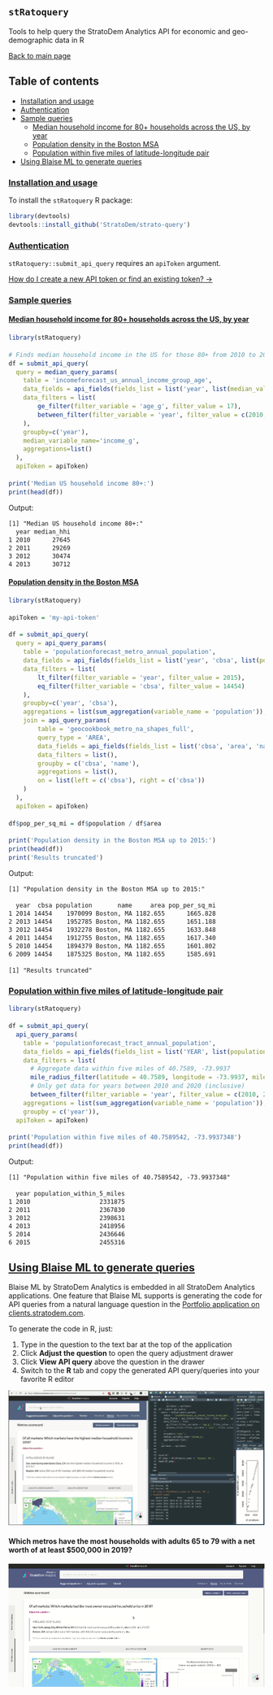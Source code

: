 ## `stRatoquery`
Tools to help query the StratoDem Analytics API for economic and geo-demographic data in R

[Back to main page](/)

## Table of contents
- [Installation and usage](#installation-and-usage)
- [Authentication](#authentication)
- [Sample queries](#sample-queries)
  - [Median household income for 80+ households across the US, by year](#median-household-income-for-80-households-across-the-us-by-year)
  - [Population density in the Boston MSA](#population-density-in-the-boston-msa)
  - [Population within five miles of latitude-longitude pair](#population-within-five-miles-of-latitude-longitude-pair)
- [Using Blaise ML to generate queries](#using-blaise-ml-to-generate-queries)

### [Installation and usage](#installation-and-usage)

To install the `stRatoquery` R package:
```R
library(devtools)
devtools::install_github('StratoDem/strato-query')
```

### [Authentication](#authentication)
`stRatoquery::submit_api_query` requires an `apiToken` argument.

[How do I create a new API token or find an existing token? &rarr;](https://academy.stratodem.com/article/82-creating-and-managing-api-tokens)

### [Sample queries](#sample-queries)

#### [Median household income for 80+ households across the US, by year](#median-household-income-for-80-households-across-the-us-by-year)
```R
library(stRatoquery)

# Finds median household income in the US for those 80+ from 2010 to 2013
df = submit_api_query(
  query = median_query_params(
    table = 'incomeforecast_us_annual_income_group_age',
    data_fields = api_fields(fields_list = list('year', list(median_value = 'median_hhi'))),
    data_filters = list(
        ge_filter(filter_variable = 'age_g', filter_value = 17),
        between_filter(filter_variable = 'year', filter_value = c(2010, 2013))
    ),
    groupby=c('year'),
    median_variable_name='income_g',
    aggregations=list()
  ),
  apiToken = apiToken)

print('Median US household income 80+:')
print(head(df))
```

Output:
```
[1] "Median US household income 80+:"
  year median_hhi
1 2010      27645
2 2011      29269
3 2012      30474
4 2013      30712
```

#### [Population density in the Boston MSA](#population-density-in-the-boston-msa)
```R
library(stRatoquery)

apiToken = 'my-api-token'

df = submit_api_query(
  query = api_query_params(
    table = 'populationforecast_metro_annual_population',
    data_fields = api_fields(fields_list = list('year', 'cbsa', list(population = 'population'))),
    data_filters = list(
        lt_filter(filter_variable = 'year', filter_value = 2015),
        eq_filter(filter_variable = 'cbsa', filter_value = 14454)
    ),
    groupby=c('year', 'cbsa'),
    aggregations = list(sum_aggregation(variable_name = 'population')),
    join = api_query_params(
        table = 'geocookbook_metro_na_shapes_full',
        query_type = 'AREA',
        data_fields = api_fields(fields_list = list('cbsa', 'area', 'name')),
        data_filters = list(),
        groupby = c('cbsa', 'name'),
        aggregations = list(),
        on = list(left = c('cbsa'), right = c('cbsa'))
    )
  ),
  apiToken = apiToken)

df$pop_per_sq_mi = df$population / df$area

print('Population density in the Boston MSA up to 2015:')
print(head(df))
print('Results truncated')
```

Output:
```
[1] "Population density in the Boston MSA up to 2015:"

  year  cbsa population       name     area pop_per_sq_mi
1 2014 14454    1970099 Boston, MA 1182.655      1665.828
2 2013 14454    1952785 Boston, MA 1182.655      1651.188
3 2012 14454    1932278 Boston, MA 1182.655      1633.848
4 2011 14454    1912755 Boston, MA 1182.655      1617.340
5 2010 14454    1894379 Boston, MA 1182.655      1601.802
6 2009 14454    1875325 Boston, MA 1182.655      1585.691

[1] "Results truncated"
```

### [Population within five miles of latitude-longitude pair](#population-within-five-miles-of-latitude-longitude-pair)
```R
library(stRatoquery)

df = submit_api_query(
  api_query_params(
    table = 'populationforecast_tract_annual_population',
    data_fields = api_fields(fields_list = list('YEAR', list(population = 'population_within_5_miles'))),
    data_filters = list(
      # Aggregate data within five miles of 40.7589, -73.9937
      mile_radius_filter(latitude = 40.7589, longitude = -73.9937, miles = 5),
      # Only get data for years between 2010 and 2020 (inclusive)
      between_filter(filter_variable = 'year', filter_value = c(2010, 2020))),
    aggregations = list(sum_aggregation(variable_name = 'population')),
    groupby = c('year')),
  apiToken = apiToken)

print('Population within five miles of 40.7589542, -73.9937348')
print(head(df))
```

Output:
```
[1] "Population within five miles of 40.7589542, -73.9937348"

  year population_within_5_miles
1 2010                   2331875
2 2011                   2367830
3 2012                   2398631
4 2013                   2418956
5 2014                   2436646
6 2015                   2455316
```

## [Using Blaise ML to generate queries](#using-blaise-ml-to-generate-queries)
Blaise ML by StratoDem Analytics is embedded in all StratoDem Analytics applications. One feature that Blaise ML supports is
generating the code for API queries from a natural language question in the [Portfolio application on clients.stratodem.com](https://clients.stratodem.com/dash/?id=marketscorecard).

To generate the code in R, just:
1. Type in the question to the text bar at the top of the application
2. Click **Adjust the question** to open the query adjustment drawer
3. Click **View API query** above the question in the drawer
4. Switch to the **R** tab and copy the generated API query/queries into your favorite R editor

<img src="assets/images/PortfolioInsightsToRQuery.gif" alt="Blaise ML by StratoDem Analytics generates API queries using natural language processing" />

#### Which metros have the most households with adults 65 to 79 with a net worth of at least $500,000 in 2019?
<img src="assets/images/R_sample_query.gif" alt="Using Blaise ML to create a sample query in R" />
